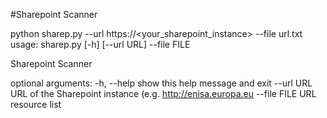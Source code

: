 #Sharepoint Scanner

python sharep.py --url https://\<your_sharepoint_instance\> --file url.txt
usage: sharep.py [-h] [--url URL] --file FILE

Sharepoint Scanner

optional arguments:
  -h, --help   show this help message and exit
  --url URL    URL of the Sharepoint instance (e.g. http://enisa.europa.eu
  --file FILE  URL resource list

